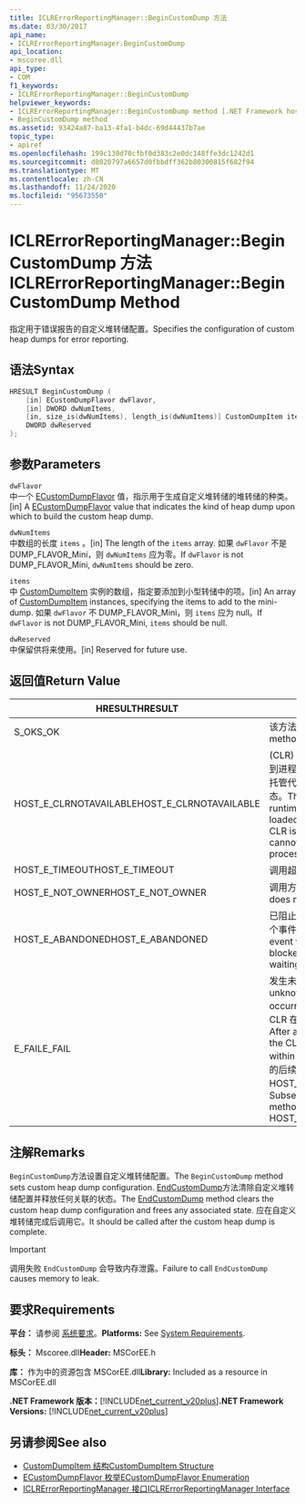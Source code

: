 ```yaml
---
title: ICLRErrorReportingManager::BeginCustomDump 方法
ms.date: 03/30/2017
api_name:
- ICLRErrorReportingManager.BeginCustomDump
api_location:
- mscoree.dll
api_type:
- COM
f1_keywords:
- ICLRErrorReportingManager::BeginCustomDump
helpviewer_keywords:
- ICLRErrorReportingManager::BeginCustomDump method [.NET Framework hosting]
- BeginCustomDump method
ms.assetid: 93424a87-ba13-4fa1-b4dc-69d44437b7ae
topic_type:
- apiref
ms.openlocfilehash: 199c130d70cfbf0d383c2e0dc148ffe3dc1242d1
ms.sourcegitcommit: d8020797a6657d0fbbdff362b80300815f682f94
ms.translationtype: MT
ms.contentlocale: zh-CN
ms.lasthandoff: 11/24/2020
ms.locfileid: "95673550"
---
```

# <a name="iclrerrorreportingmanagerbegincustomdump-method"></a><span data-ttu-id="aea70-102">ICLRErrorReportingManager::BeginCustomDump 方法</span><span class="sxs-lookup"><span data-stu-id="aea70-102">ICLRErrorReportingManager::BeginCustomDump Method</span></span>

<span data-ttu-id="aea70-103">指定用于错误报告的自定义堆转储配置。</span><span class="sxs-lookup"><span data-stu-id="aea70-103">Specifies the configuration of custom heap dumps for error reporting.</span></span>  
  
## <a name="syntax"></a><span data-ttu-id="aea70-104">语法</span><span class="sxs-lookup"><span data-stu-id="aea70-104">Syntax</span></span>  
  
```cpp  
HRESULT BeginCustomDump (  
    [in] ECustomDumpFlavor dwFlavor,  
    [in] DWORD dwNumItems,  
    [in, size_is(dwNumItems), length_is(dwNumItems)] CustomDumpItem items[],  
    DWORD dwReserved  
);  
```  
  
## <a name="parameters"></a><span data-ttu-id="aea70-105">参数</span><span class="sxs-lookup"><span data-stu-id="aea70-105">Parameters</span></span>  

 `dwFlavor`  
 <span data-ttu-id="aea70-106">中一个 [ECustomDumpFlavor](ecustomdumpflavor-enumeration.md) 值，指示用于生成自定义堆转储的堆转储的种类。</span><span class="sxs-lookup"><span data-stu-id="aea70-106">[in] A [ECustomDumpFlavor](ecustomdumpflavor-enumeration.md) value that indicates the kind of heap dump upon which to build the custom heap dump.</span></span>  
  
 `dwNumItems`  
 <span data-ttu-id="aea70-107">中数组的长度 `items` 。</span><span class="sxs-lookup"><span data-stu-id="aea70-107">[in] The length of the `items` array.</span></span> <span data-ttu-id="aea70-108">如果 `dwFlavor` 不是 DUMP_FLAVOR_Mini，则 `dwNumItems` 应为零。</span><span class="sxs-lookup"><span data-stu-id="aea70-108">If `dwFlavor` is not DUMP_FLAVOR_Mini, `dwNumItems` should be zero.</span></span>  
  
 `items`  
 <span data-ttu-id="aea70-109">中 [CustomDumpItem](customdumpitem-structure.md) 实例的数组，指定要添加到小型转储中的项。</span><span class="sxs-lookup"><span data-stu-id="aea70-109">[in] An array of [CustomDumpItem](customdumpitem-structure.md) instances, specifying the items to add to the mini-dump.</span></span> <span data-ttu-id="aea70-110">如果 `dwFlavor` 不 DUMP_FLAVOR_Mini，则 `items` 应为 null。</span><span class="sxs-lookup"><span data-stu-id="aea70-110">If `dwFlavor` is not DUMP_FLAVOR_Mini, `items` should be null.</span></span>  
  
 `dwReserved`  
 <span data-ttu-id="aea70-111">中保留供将来使用。</span><span class="sxs-lookup"><span data-stu-id="aea70-111">[in] Reserved for future use.</span></span>  
  
## <a name="return-value"></a><span data-ttu-id="aea70-112">返回值</span><span class="sxs-lookup"><span data-stu-id="aea70-112">Return Value</span></span>  
  
|<span data-ttu-id="aea70-113">HRESULT</span><span class="sxs-lookup"><span data-stu-id="aea70-113">HRESULT</span></span>|<span data-ttu-id="aea70-114">说明</span><span class="sxs-lookup"><span data-stu-id="aea70-114">Description</span></span>|  
|-------------|-----------------|  
|<span data-ttu-id="aea70-115">S_OK</span><span class="sxs-lookup"><span data-stu-id="aea70-115">S_OK</span></span>|<span data-ttu-id="aea70-116">该方法已成功返回。</span><span class="sxs-lookup"><span data-stu-id="aea70-116">The method returned successfully.</span></span>|  
|<span data-ttu-id="aea70-117">HOST_E_CLRNOTAVAILABLE</span><span class="sxs-lookup"><span data-stu-id="aea70-117">HOST_E_CLRNOTAVAILABLE</span></span>|<span data-ttu-id="aea70-118"> (CLR) 的公共语言运行时未加载到进程中，或 CLR 处于无法运行托管代码或成功处理调用的状态。</span><span class="sxs-lookup"><span data-stu-id="aea70-118">The common language runtime (CLR) has not been loaded into a process, or the CLR is in a state in which it cannot run managed code or process the call successfully.</span></span>|  
|<span data-ttu-id="aea70-119">HOST_E_TIMEOUT</span><span class="sxs-lookup"><span data-stu-id="aea70-119">HOST_E_TIMEOUT</span></span>|<span data-ttu-id="aea70-120">调用超时。</span><span class="sxs-lookup"><span data-stu-id="aea70-120">The call timed out.</span></span>|  
|<span data-ttu-id="aea70-121">HOST_E_NOT_OWNER</span><span class="sxs-lookup"><span data-stu-id="aea70-121">HOST_E_NOT_OWNER</span></span>|<span data-ttu-id="aea70-122">调用方不拥有该锁。</span><span class="sxs-lookup"><span data-stu-id="aea70-122">The caller does not own the lock.</span></span>|  
|<span data-ttu-id="aea70-123">HOST_E_ABANDONED</span><span class="sxs-lookup"><span data-stu-id="aea70-123">HOST_E_ABANDONED</span></span>|<span data-ttu-id="aea70-124">已阻止的线程或纤程正在等待某个事件时，该事件被取消。</span><span class="sxs-lookup"><span data-stu-id="aea70-124">An event was canceled while a blocked thread or fiber was waiting on it.</span></span>|  
|<span data-ttu-id="aea70-125">E_FAIL</span><span class="sxs-lookup"><span data-stu-id="aea70-125">E_FAIL</span></span>|<span data-ttu-id="aea70-126">发生未知的灾难性故障。</span><span class="sxs-lookup"><span data-stu-id="aea70-126">An unknown catastrophic failure occurred.</span></span> <span data-ttu-id="aea70-127">方法返回 E_FAIL 后，CLR 在该进程内将不再可用。</span><span class="sxs-lookup"><span data-stu-id="aea70-127">After a method returns E_FAIL, the CLR is no longer usable within the process.</span></span> <span data-ttu-id="aea70-128">对宿主方法的后续调用会返回 HOST_E_CLRNOTAVAILABLE。</span><span class="sxs-lookup"><span data-stu-id="aea70-128">Subsequent calls to hosting methods return HOST_E_CLRNOTAVAILABLE.</span></span>|  
  
## <a name="remarks"></a><span data-ttu-id="aea70-129">注解</span><span class="sxs-lookup"><span data-stu-id="aea70-129">Remarks</span></span>  

 <span data-ttu-id="aea70-130">`BeginCustomDump`方法设置自定义堆转储配置。</span><span class="sxs-lookup"><span data-stu-id="aea70-130">The `BeginCustomDump` method sets custom heap dump configuration.</span></span> <span data-ttu-id="aea70-131">[EndCustomDump](iclrerrorreportingmanager-endcustomdump-method.md)方法清除自定义堆转储配置并释放任何关联的状态。</span><span class="sxs-lookup"><span data-stu-id="aea70-131">The [EndCustomDump](iclrerrorreportingmanager-endcustomdump-method.md) method clears the custom heap dump configuration and frees any associated state.</span></span> <span data-ttu-id="aea70-132">应在自定义堆转储完成后调用它。</span><span class="sxs-lookup"><span data-stu-id="aea70-132">It should be called after the custom heap dump is complete.</span></span>  
  
> [!IMPORTANT]
> <span data-ttu-id="aea70-133">调用失败 `EndCustomDump` 会导致内存泄露。</span><span class="sxs-lookup"><span data-stu-id="aea70-133">Failure to call `EndCustomDump` causes memory to leak.</span></span>  
  
## <a name="requirements"></a><span data-ttu-id="aea70-134">要求</span><span class="sxs-lookup"><span data-stu-id="aea70-134">Requirements</span></span>  

 <span data-ttu-id="aea70-135">**平台：** 请参阅 [系统要求](../../get-started/system-requirements.md)。</span><span class="sxs-lookup"><span data-stu-id="aea70-135">**Platforms:** See [System Requirements](../../get-started/system-requirements.md).</span></span>  
  
 <span data-ttu-id="aea70-136">**标头：** Mscoree.dll</span><span class="sxs-lookup"><span data-stu-id="aea70-136">**Header:** MSCorEE.h</span></span>  
  
 <span data-ttu-id="aea70-137">**库：** 作为中的资源包含 MSCorEE.dll</span><span class="sxs-lookup"><span data-stu-id="aea70-137">**Library:** Included as a resource in MSCorEE.dll</span></span>  
  
 <span data-ttu-id="aea70-138">**.NET Framework 版本：**[!INCLUDE[net_current_v20plus](../../../../includes/net-current-v20plus-md.md)]</span><span class="sxs-lookup"><span data-stu-id="aea70-138">**.NET Framework Versions:** [!INCLUDE[net_current_v20plus](../../../../includes/net-current-v20plus-md.md)]</span></span>  
  
## <a name="see-also"></a><span data-ttu-id="aea70-139">另请参阅</span><span class="sxs-lookup"><span data-stu-id="aea70-139">See also</span></span>

- [<span data-ttu-id="aea70-140">CustomDumpItem 结构</span><span class="sxs-lookup"><span data-stu-id="aea70-140">CustomDumpItem Structure</span></span>](customdumpitem-structure.md)
- [<span data-ttu-id="aea70-141">ECustomDumpFlavor 枚举</span><span class="sxs-lookup"><span data-stu-id="aea70-141">ECustomDumpFlavor Enumeration</span></span>](ecustomdumpflavor-enumeration.md)
- [<span data-ttu-id="aea70-142">ICLRErrorReportingManager 接口</span><span class="sxs-lookup"><span data-stu-id="aea70-142">ICLRErrorReportingManager Interface</span></span>](iclrerrorreportingmanager-interface.md)
